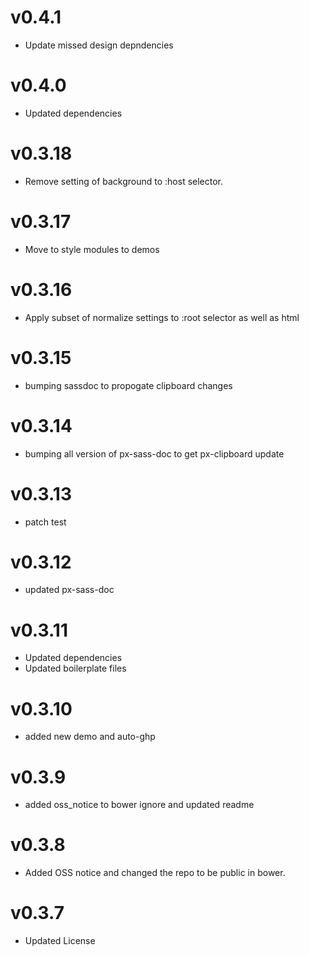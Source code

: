v0.4.1
==================
* Update missed design depndencies

v0.4.0
==================
* Updated dependencies

v0.3.18
==================
* Remove setting of background to :host selector.

v0.3.17
==================
* Move to style modules to demos

v0.3.16
==================
* Apply subset of normalize settings to :root selector as well as html

v0.3.15
==================
* bumping sassdoc to propogate clipboard changes

v0.3.14
==================
* bumping all version of px-sass-doc to get px-clipboard update

v0.3.13
==================
* patch test

v0.3.12
==============================
* updated px-sass-doc

v0.3.11
==============================
* Updated dependencies
* Updated boilerplate files

v0.3.10
==============================
* added new demo and auto-ghp

v0.3.9
==============================
* added oss_notice to bower ignore and updated readme

v0.3.8
==============================
* Added OSS notice and changed the repo to be public in bower.

v0.3.7
===================
* Updated License
